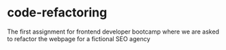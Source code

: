 # code-refactoring
The first assignment for frontend developer bootcamp where we are asked to refactor the webpage for a fictional SEO agency
